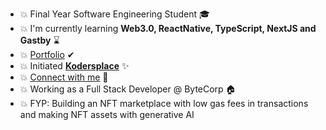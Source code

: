 - 💥 Final Year Software Engineering Student 🎓
- 💥 I'm currently learning **Web3.0, ReactNative, TypeScript, NextJS and Gastby** ⌛
- 💥 [Portfolio](https://midhatahir.me/) ✔
- 💥 Initiated **[Kodersplace](https://www.facebook.com/kodersplace/)** ✨
- 💥 [Connect with me](https://linktr.ee/midhatahir) 🔗
- 💥 Working as a Full Stack Developer @ ByteCorp 🏠
- 💥 FYP: Building an NFT marketplace with low gas fees in transactions and making NFT assets with generative AI
